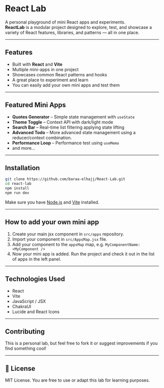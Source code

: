 # React Lab

A personal playground of mini React apps and experiments.  
**ReactLab** is a modular project designed to explore, test, and showcase a variety of React features, libraries, and patterns — all in one place.

---

## Features

- Built with **React** and **Vite**
- Multiple mini-apps in one project
- Showcases common React patterns and hooks
- A great place to experiment and learn
- You can easily add your own mini apps and test them

---

## Featured Mini Apps

- **Quotes Generator** – Simple state management with `useState`
- **Theme Toggle** – Context API with dark/light mode
- **Search Bar** – Real-time list filtering applying state lifting
- **Advanced Todo** – More advanced state management using a reducer/context combination.
- **Performance Loop** – Performance test using `useMemo`
- and more...

---

## Installation

```bash
git clone https://github.com/baraa-elhajj/React-Lab.git
cd react-lab
npm install
npm run dev
```

Make sure you have [Node.js](https://nodejs.org/) and [Vite](https://vitejs.dev/) installed.

---

## How to add your own mini app

1. Create your main jsx component in `src/apps` repository.
2. Import your component in `src/AppsMap.jsx` file.
3. Add your component to the `appsMap` map, e.g. `MyComponentName: <MyComponent />`
4. Now your mini app is added. Run the project and check it out in the list of apps in the left panel.

---

## Technologies Used

- React
- Vite
- JavaScript / JSX
- ChakraUI
- Lucide and React Icons

---

## Contributing

This is a personal lab, but feel free to fork it or suggest improvements if you find something cool!

---

## 📄 License

MIT License. You are free to use or adapt this lab for learning purposes.
